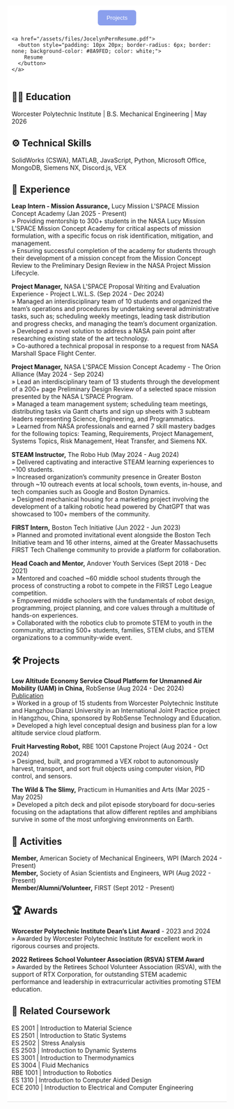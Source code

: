 <div style="position: sticky; top: 0; background-color: white; padding: 10px; z-index: 1000; border-bottom: 1px solid #ddd;">
  <div style="display: flex; gap: 10px; justify-content: center; flex-wrap: wrap;">
    <a href="https://www.linkedin.com/in/jocelynpern/" target="_blank" rel="noopener">
      <button style="padding: 10px 20px; border-radius: 6px; border: none; background-color: #8A9FED; color: white;">
        Projects
      </button>
    </a>

    <a href="/assets/files/JocelynPernResume.pdf">
      <button style="padding: 10px 20px; border-radius: 6px; border: none; background-color: #8A9FED; color: white;">
        Resume
      </button>
    </a>
  </div>
<div style="margin-bottom: 20px;"></div>

## 🧑‍🎓 __Education__
Worcester Polytechnic Institute | B.S. Mechanical Engineering | May 2026

## ⚙️ __Technical Skills__
SolidWorks (CSWA), MATLAB, JavaScript, Python, Microsoft Office, MongoDB, Siemens NX, Discord.js, VEX

## 💼 __Experience__
**Leap Intern - Mission Assurance,** Lucy Mission L'SPACE Mission Concept Academy (Jan 2025 - Present)  
» Providing mentorship to 300+ students in the NASA Lucy Mission L’SPACE Mission Concept Academy for critical aspects of mission formulation, with a specific focus on risk identification, mitigation, and management.  
» Ensuring successful completion of the academy for students through their development of a mission concept from the Mission Concept Review to the Preliminary Design Review in the NASA Project Mission Lifecycle.

**Project Manager,** NASA L'SPACE Proposal Writing and Evaluation Experience - Project L.W.L.S. (Sep 2024 - Dec 2024)  
» Managed an interdisciplinary team of 10 students and organized the team’s operations and procedures by undertaking several administrative tasks, such as; scheduling weekly meetings, leading task distribution and progress checks, and managing the team’s document organization.  
» Developed a novel solution to address a NASA pain point after researching existing state of the art technology.  
» Co-authored a technical proposal in response to a request from NASA Marshall Space Flight Center.

**Project Manager,** NASA L'SPACE Mission Concept Academy - The Orion Alliance (May 2024 - Sep 2024)  
» Lead an interdisciplinary team of 13 students through the development of a 200+ page Preliminary Design Review of a selected space mission presented by the NASA L’SPACE Program.  
» Managed a team management system; scheduling team meetings, distributing tasks via Gantt charts and sign up sheets with 3 subteam leaders representing Science, Engineering, and Programmatics.  
» Learned from NASA professionals and earned 7 skill mastery badges for the following topics: Teaming, Requirements, Project Management, Systems Topics, Risk Management, Heat Transfer, and Siemens NX.

**STEAM Instructor,** The Robo Hub (May 2024 - Aug 2024)  
» Delivered captivating and interactive STEAM learning experiences to ~100 students.  
» Increased organization’s community presence in Greater Boston through ~10 outreach events at local schools, town events, in-house, and tech companies such as Google and Boston Dynamics.  
» Designed mechanical housing for a marketing project involving the development of a talking robotic head powered by ChatGPT that was showcased to 100+ members of the community.

**FIRST Intern,** Boston Tech Initiative (Jun 2022 - Jun 2023)  
» Planned and promoted invitational event alongside the Boston Tech Initiative team and 16 other interns, aimed at the Greater Massachusetts FIRST Tech Challenge community to provide a platform for collaboration.

**Head Coach and Mentor,** Andover Youth Services (Sept 2018 - Dec 2021)  
» Mentored and coached ~60 middle school students through the process of constructing a robot to compete in the FIRST Lego League competition.  
» Empowered middle schoolers with the fundamentals of robot design, programming, project planning, and core values through a multitude of hands-on experiences.  
» Collaborated with the robotics club to promote STEM to youth in the community, attracting 500+ students, families, STEM clubs, and STEM organizations to a community-wide event.

## 🛠 __Projects__
**Low Altitude Economy Service Cloud Platform for Unmanned Air Mobility (UAM) in China,** RobSense (Aug 2024 - Dec 2024)  
[Publication](https://digital.wpi.edu/concern/student_works/44558j939)  
» Worked in a group of 15 students from Worcester Polytechnic Institute and Hangzhou Dianzi University in an International Joint Practice project in Hangzhou, China, sponsored by RobSense Technology and Education.  
» Developed a high level conceptual design and business plan for a low altitude service cloud platform.

**Fruit Harvesting Robot,** RBE 1001 Capstone Project (Aug 2024 - Oct 2024)  
» Designed, built, and programmed a VEX robot to autonomously harvest, transport, and sort fruit objects using computer vision, PID control, and sensors.

**The Wild & The Slimy,** Practicum in Humanities and Arts (Mar 2025 - May 2025)  
» Developed a pitch deck and pilot episode storyboard for docu-series focusing on the adaptations that allow different reptiles and amphibians survive in some of the most unforgiving environments on Earth.

## 🤖 __Activities__
**Member,** American Society of Mechanical Engineers, WPI (March 2024 - Present)  
**Member,** Society of Asian Scientists and Engineers, WPI (Aug 2022 - Present)  
**Member/Alumni/Volunteer,** FIRST (Sept 2012 - Present)

## 🏆 __Awards__
**Worcester Polytechnic Institute Dean’s List Award** - 2023 and 2024  
» Awarded by Worcester Polytechnic Institute for excellent work in rigorous courses and projects.

**2022 Retirees School Volunteer Association (RSVA) STEM Award**  
» Awarded by the Retirees School Volunteer Association (RSVA), with the support of RTX Corporation, for outstanding STEM academic performance and leadership in extracurricular activities promoting STEM education.

## 📕 __Related Coursework__
ES 2001 | Introduction to Material Science  
ES 2501 | Introduction to Static Systems  
ES 2502 | Stress Analysis  
ES 2503 | Introduction to Dynamic Systems  
ES 3001 | Introduction to Thermodynamics  
ES 3004 | Fluid Mechanics  
RBE 1001 | Introduction to Robotics  
ES 1310 | Introduction to Computer Aided Design  
ECE 2010 | Introduction to Electrical and Computer Engineering
